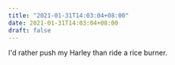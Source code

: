```yaml
---
title: "2021-01-31T14:03:04+08:00"
date: 2021-01-31T14:03:04+08:00
draft: false
---
```


I'd rather push my Harley than ride a rice burner.
